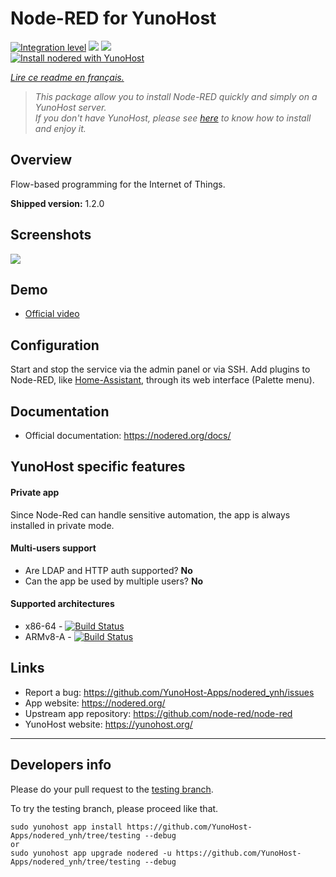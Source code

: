 # Node-RED for YunoHost

[![Integration level](https://dash.yunohost.org/integration\nodered.svg)](https://dash.yunohost.org/appci/app/nodered) ![](https://ci-apps.yunohost.org/ci/badges/nodered.status.svg) ![](https://ci-apps.yunohost.org/ci/badges/nodered.maintain.svg)  
[![Install nodered with YunoHost](https://install-app.yunohost.org/install-with-yunohost.png)](https://install-app.yunohost.org/?app=nodered)

*[Lire ce readme en français.](./README_fr.md)*

> *This package allow you to install Node-RED quickly and simply on a YunoHost server.  
If you don't have YunoHost, please see [here](https://yunohost.org/#/install) to know how to install and enjoy it.*

## Overview
Flow-based programming for the Internet of Things.

**Shipped version:** 1.2.0

## Screenshots

![](https://camo.githubusercontent.com/01ed64b01d73046a485ea82b645a3be529c64809/687474703a2f2f6e6f64657265642e6f72672f696d616765732f6e6f64652d7265642d73637265656e73686f742e706e67)

## Demo

* [Official video](https://youtu.be/vYreeoCoQPI)

## Configuration

Start and stop the service via the admin panel or via SSH.
Add plugins to Node-RED, like [Home-Assistant](https://github.com/YunoHost-Apps/homeassistant_ynh), through its web interface (Palette menu).

## Documentation

* Official documentation: https://nodered.org/docs/

## YunoHost specific features

#### Private app

Since Node-Red can handle sensitive automation, the app is always installed in private mode.

#### Multi-users support

* Are LDAP and HTTP auth supported? **No**
* Can the app be used by multiple users? **No**

#### Supported architectures

* x86-64 - [![Build Status](https://ci-apps.yunohost.org/ci/logs/nodered%20%28Apps%29.svg)](https://ci-apps.yunohost.org/ci/apps/nodered/)
* ARMv8-A - [![Build Status](https://ci-apps-arm.yunohost.org/ci/logs/nodered%20%28Apps%29.svg)](https://ci-apps-arm.yunohost.org/ci/apps/nodered/)

## Links

 * Report a bug: https://github.com/YunoHost-Apps/nodered_ynh/issues
 * App website: https://nodered.org/
 * Upstream app repository: https://github.com/node-red/node-red
 * YunoHost website: https://yunohost.org/

---

## Developers info

Please do your pull request to the [testing branch](https://github.com/YunoHost-Apps/nodered_ynh/tree/testing).

To try the testing branch, please proceed like that.
```
sudo yunohost app install https://github.com/YunoHost-Apps/nodered_ynh/tree/testing --debug
or
sudo yunohost app upgrade nodered -u https://github.com/YunoHost-Apps/nodered_ynh/tree/testing --debug
```
